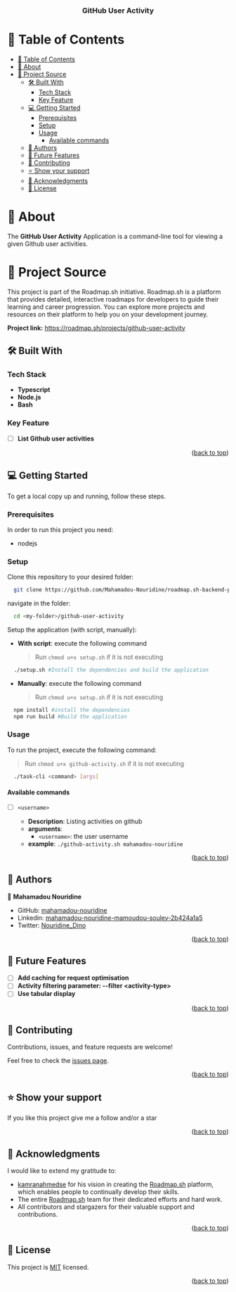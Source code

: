 <a name="readme-top"></a>

<div align="center">
  <h3><b>GitHub User Activity</b></h3>
</div>

# 📗 Table of Contents

- [📗 Table of Contents](#-table-of-contents)
- [📖 About ](#-about-)
- [🔗 Project Source ](#-project-source-)
  - [🛠 Built With ](#-built-with-)
    - [Tech Stack ](#tech-stack-)
    - [Key Feature ](#key-feature-)
  - [💻 Getting Started ](#-getting-started-)
    - [Prerequisites](#prerequisites)
    - [Setup](#setup)
    - [Usage](#usage)
      - [Available commands](#available-commands)
  - [👥 Authors ](#-authors-)
  - [🔭 Future Features ](#-future-features-)
  - [🤝 Contributing ](#-contributing-)
  - [⭐️ Show your support ](#️-show-your-support-)
  - [🙏 Acknowledgments ](#-acknowledgments-)
  - [📝 License ](#-license-)

# 📖 About <a name="about-project"></a>

The **GitHub User Activity** Application is a command-line tool for viewing a given Github user activities.

# 🔗 Project Source <a name="source"></a>

This project is part of the Roadmap.sh initiative. Roadmap.sh is a platform that provides detailed, interactive roadmaps for developers to guide their learning and career progression. You can explore more projects and resources on their platform to help you on your development journey.

**Project link:** https://roadmap.sh/projects/github-user-activity

## 🛠 Built With <a name="built-with"></a>

### Tech Stack <a name="tech-stack"></a>

- **Typescript**
- **Node.js**
- **Bash**

### Key Feature <a name="key-features"></a>

- [ ] **List Github user activities**

<p align="right">(<a href="#readme-top">back to top</a>)</p>

## 💻 Getting Started <a name="getting-started"></a>

To get a local copy up and running, follow these steps.

### Prerequisites

In order to run this project you need:

- nodejs

### Setup

Clone this repository to your desired folder:

```sh
  git clone https://github.com/Mahamadou-Nouridine/roadmap.sh-backend-project.git <my-folder>
```

navigate in the folder:

```sh
  cd <my-folder>/github-user-activity
```

Setup the application (with script, manually):

- **With script**: execute the following command
  > Run `chmod u+x setup.sh` if it is not executing

```sh
  ./setup.sh #Install the dependencies and build the application
```

- **Manually**: execute the following command
  > Run `chmod u+x setup.sh` if it is not executing

```sh
  npm install #install the dependencies
  npm run build #Build the application
```

### Usage

To run the project, execute the following command:

> Run `chmod u+x github-activity.sh` if it is not executing

```sh
  ./task-cli <command> [args]
```

#### Available commands

- [ ] `<username>`

  - **Description**: Listing <username> activities on github
  - **arguments**:
    - `<username>`: the user username
  - **example**: `./github-activity.sh mahamadou-nouridine`

<p align="right">(<a href="#readme-top">back to top</a>)</p>

## 👥 Authors <a name="authors"></a>

👤 **Mahamadou Nouridine**

- GitHub: [mahamadou-nouridine](https://github.com/mahamadou-nouridine)
- Linkedin: [mahamadou-nouridine-mamoudou-souley-2b424a1a5](https://www.linkedin.com/in/mahamadou-nouridine)
- Twitter: [Nouridine_Dino](https://twitter.com/Nouridine_Dino)

<p align="right">(<a href="#readme-top">back to top</a>)</p>

## 🔭 Future Features <a name="future-features"></a>

- [ ] **Add caching for request optimisation**
- [ ] **Activity filtering parameter: --filter \<activity-type\>**
- [ ] **Use tabular display**

<p align="right">(<a href="#readme-top">back to top</a>)</p>

## 🤝 Contributing <a name="contributing"></a>

Contributions, issues, and feature requests are welcome!

Feel free to check the [issues page](https://github.com/Mahamadou-Nouridine/roadmap.sh-backend-project/issues).

<p align="right">(<a href="#readme-top">back to top</a>)</p>

## ⭐️ Show your support <a name="support"></a>

If you like this project give me a follow and/or a star

<p align="right">(<a href="#readme-top">back to top</a>)</p>

## 🙏 Acknowledgments <a name="acknowledgements"></a>

I would like to extend my gratitude to:

- [kamranahmedse](https://github.com/kamranahmedse) for his vision in creating the [Roadmap.sh](https://roadmap.sh/) platform, which enables people to continually develop their skills.
- The entire [Roadmap.sh](https://roadmap.sh/) team for their dedicated efforts and hard work.
- All contributors and stargazers for their valuable support and contributions.

<p align="right">(<a href="#readme-top">back to top</a>)</p>

## 📝 License <a name="license"></a>

This project is [MIT](../LICENSE) licensed.

<p align="right">(<a href="#readme-top">back to top</a>)</p>
